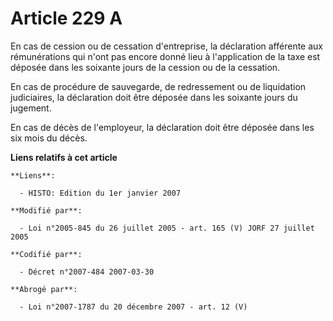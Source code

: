 # Article 229 A

En cas de cession ou de cessation d'entreprise, la déclaration afférente aux rémunérations qui n'ont pas encore donné lieu à
l'application de la taxe est déposée dans les soixante jours de la cession ou de la cessation.

En cas de procédure de sauvegarde, de redressement ou de liquidation judiciaires, la déclaration doit être déposée dans les
soixante jours du jugement.

En cas de décès de l'employeur, la déclaration doit être déposée dans les six mois du décès.

**Liens relatifs à cet article**

	**Liens**:

	  - HISTO: Edition du 1er janvier 2007

	**Modifié par**:

	  - Loi n°2005-845 du 26 juillet 2005 - art. 165 (V) JORF 27 juillet 2005

	**Codifié par**:

	  - Décret n°2007-484 2007-03-30

	**Abrogé par**:

	  - Loi n°2007-1787 du 20 décembre 2007 - art. 12 (V)
